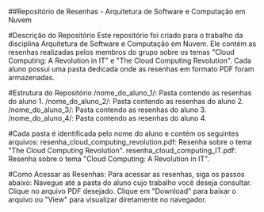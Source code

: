 ##Repositório de Resenhas - Arquitetura de Software e Computação em Nuvem

#Descrição do Repositório
Este repositório foi criado para o trabalho da disciplina Arquitetura de Software e Computação em Nuvem. Ele contém as resenhas realizadas pelos membros do grupo sobre os temas "Cloud Computing: A Revolution in IT" e "The Cloud Computing Revolution". Cada aluno possui uma pasta dedicada onde as resenhas em formato PDF foram armazenadas.

#Estrutura do Repositório
/nome_do_aluno_1/: Pasta contendo as resenhas do aluno 1.
/nome_do_aluno_2/: Pasta contendo as resenhas do aluno 2.
/nome_do_aluno_3/: Pasta contendo as resenhas do aluno 3.
/nome_do_aluno_4/: Pasta contendo as resenhas do aluno 4.

#Cada pasta é identificada pelo nome do aluno e contém os seguintes arquivos:
resenha_cloud_computing_revolution.pdf: Resenha sobre o tema "The Cloud Computing Revolution".
resenha_cloud_computing_IT.pdf: Resenha sobre o tema "Cloud Computing: A Revolution in IT".

#Como Acessar as Resenhas:
Para acessar as resenhas, siga os passos abaixo:
Navegue até a pasta do aluno cujo trabalho você deseja consultar.
Clique no arquivo PDF desejado.
Clique em "Download" para baixar o arquivo ou "View" para visualizar diretamente no navegador.
